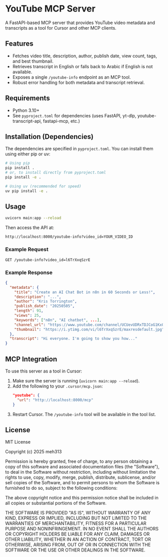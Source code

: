 # YouTube MCP Server

A FastAPI-based MCP server that provides YouTube video metadata and transcripts as a tool for Cursor and other MCP clients.

## Features
- Fetches video title, description, author, publish date, view count, tags, and best thumbnail.
- Retrieves transcript in English or falls back to Arabic if English is not available.
- Exposes a single `/youtube-info` endpoint as an MCP tool.
- Robust error handling for both metadata and transcript retrieval.

## Requirements
- Python 3.10+
- See `pyproject.toml` for dependencies (uses FastAPI, yt-dlp, youtube-transcript-api, fastapi-mcp, etc.)

## Installation (Dependencies)

The dependencies are specified in `pyproject.toml`. You can install them using either pip or uv:

```bash
# Using pip
pip install .
# or, to install directly from pyproject.toml
pip install -e .

# Using uv (recommended for speed)
uv pip install -e .
```

## Usage

```bash
uvicorn main:app --reload
```

Then access the API at:
```
http://localhost:8000/youtube-info?video_id=YOUR_VIDEO_ID
```

### Example Request
```
GET /youtube-info?video_id=l6TrXxqSzrE
```

### Example Response
```json
{
  "metadata": {
    "title": "Create an AI Chat Bot in n8n in 60 Seconds or Less!",
    "description": "...",
    "author": "Kris Torrington",
    "publish_date": "20250505",
    "length": 91,
    "views": 25,
    "keywords": ["n8n", "AI chatbot", ...],
    "channel_url": "https://www.youtube.com/channel/UCUevUDRxTDJCoG1KxQveXag",
    "thumbnail": "https://i.ytimg.com/vi/l6TrXxqSzrE/maxresdefault.jpg"
  },
  "transcript": "Hi everyone. I'm going to show you how..."
}
```

## MCP Integration

To use this server as a tool in Cursor:
1. Make sure the server is running (`uvicorn main:app --reload`).
2. Add the following to your `.cursor/mcp.json`:
   ```json
   "youtube": {
     "url": "http://localhost:8000/mcp"
   }
   ```
3. Restart Cursor. The `/youtube-info` tool will be available in the tool list.

## License

MIT License

Copyright (c) 2025 meh313

Permission is hereby granted, free of charge, to any person obtaining a copy
of this software and associated documentation files (the "Software"), to deal
in the Software without restriction, including without limitation the rights
to use, copy, modify, merge, publish, distribute, sublicense, and/or sell
copies of the Software, and to permit persons to whom the Software is
furnished to do so, subject to the following conditions:

The above copyright notice and this permission notice shall be included in all
copies or substantial portions of the Software.

THE SOFTWARE IS PROVIDED "AS IS", WITHOUT WARRANTY OF ANY KIND, EXPRESS OR
IMPLIED, INCLUDING BUT NOT LIMITED TO THE WARRANTIES OF MERCHANTABILITY,
FITNESS FOR A PARTICULAR PURPOSE AND NONINFRINGEMENT. IN NO EVENT SHALL THE
AUTHORS OR COPYRIGHT HOLDERS BE LIABLE FOR ANY CLAIM, DAMAGES OR OTHER
LIABILITY, WHETHER IN AN ACTION OF CONTRACT, TORT OR OTHERWISE, ARISING FROM,
OUT OF OR IN CONNECTION WITH THE SOFTWARE OR THE USE OR OTHER DEALINGS IN THE
SOFTWARE.
